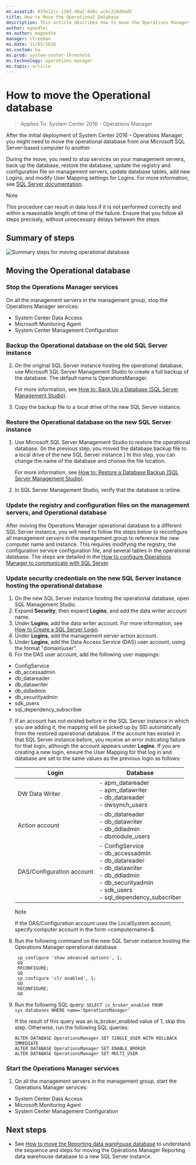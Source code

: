 ```yaml
---
ms.assetid: 033e12cc-1265-48a2-848c-acbc316d8ad5
title: How to Move the Operational Database
description: This article describes how to move the Operations Manager operational database to a different SQL Server instance after initial deployment.  
author: mgoedtel
ms.author: magoedte
manager: cfreeman
ms.date: 11/03/2016
ms.custom: na
ms.prod: system-center-threshold
ms.technology: operations-manager
ms.topic: article
---
```


# How to move the Operational database

>Applies To: System Center 2016 - Operations Manager

After the initial deployment of System Center 2016 – Operations Manager, you might need to move the operational database from one Microsoft SQL Server-based computer to another.

During the move, you need to stop services on your management servers, back up the database, restore the database, update the registry and configuration file on management servers, update database tables, add new Logins, and modify User Mapping settings for Logins. For more information, see [SQL Server documentation](https://msdn.microsoft.com/library/mt590198%28v=sql.1%29.aspx).

> [!NOTE]
> This procedure can result in data loss if it is not performed correctly and within a reasonable length of time of the failure. Ensure that you follow all steps precisely, without unnecessary delays between the steps.

## Summary of steps

![Summary steps for moving operational database](./media/manage-move-opsdb/om2016-move-operational-database-steps.png)<br> 

## Moving the Operational database

### Stop the Operations Manager services

On all the management servers in the management group, stop the Operations Manager services: 
  - System Center Data Access
  - Microsoft Monitoring Agent
  - System Center Management Configuration

### Backup the Operational database on the old SQL Server instance

2. On the original SQL Server instance hosting the operational database, use Microsoft SQL Server Management Studio to create a full backup of the database. The default name is OperationsManager.
  
    For more information, see [How to: Back Up a Database (SQL Server Management Studio)](https://technet.microsoft.com/library/ms187510.aspx).

3. Copy the backup file to a local drive of the new SQL Server instance.

### Restore the Operational database on the new SQL Server instance

1. Use Microsoft SQL Server Management Studio to restore the operational database. (In the previous step, you moved the database backup file to a local drive of the new SQL Server instance.) In this step, you can change the name of the database and choose the file location.
  
    For more information, see [How to: Restore a Database Backup (SQL Server Management Studio)](https://technet.microsoft.com/library/ms177429.aspx).

2. In SQL Server Management Studio, verify that the database is online.

### Update the registry and configuration files on the management servers, and Operational database

After moving the Operations Manager operational database to a different SQL Server instance, you will need to follow the steps below to reconfigure all management servers in the management group to reference the new computer name and instance.  This requires modifying the registry, the configuration service configuration file, and several tables in the operational database.  The steps are detailed in the [How to configure Operations Manager to communicate with SQL Server](manage-sqlserver-communication.md#how-to-configure-the-operations-manager-operational-database).

### Update security credentials on the new SQL Server instance hosting the operational database 

1.	On the new SQL Server instance hosting the operational database, open SQL Management Studio.  
2.	Expand **Security**, then expand **Logins**, and add the data writer account name. 
3.	Under **Logins**, add the data writer account. For more information, see [How to Create a SQL Server Login](https://technet.microsoft.com/library/aa337562.aspx).
4.	Under **Logins**, add the management server action account.  
5.	Under **Logins**, add the Data Access Service (DAS) user account, using the format "domain\user".
6.	For the DAS user account, add the following user mappings:
  -	ConfigService
  -	db_accessadmin
  -	db_datareader
  -	db_datawriter
  -	db_ddladmin
  -	db_securityadmin
  -	sdk_users
  -	sql_dependency_subscriber

7. If an account has not existed before in the SQL Server instance in which you are adding it, the mapping will be picked up by SID automatically from the restored operational  database. If the account has existed in that SQL Server instance before, you receive an error indicating failure for that login, although the account appears under **Logins**. If you are creating a new login, ensure the User Mapping for that log in and database are set to the same values as the previous login as follows:

    | Login | Database| 
    |-------|----------|
    | DW Data Writer | - apm_datareader<br>- apm_datawriter<br>- db_datareader<br>-  dwsynch_users|
    | Action account | - db_datareader<br>- db_datawriter<br>- db_ddladmin<br>- dbmodule_users|
    | DAS/Configuration account | - ConfigService<br>- db_accessadmin<br>- db_datareader<br>- db_datawriter<br>- db_ddladmin<br>- db_securityadmin<br>- sdk_users<br>- sql_dependency_subscriber|

    > [!NOTE] 
    > If the DAS/Configuration account uses the LocalSystem account, specify computer account in the form <domain>\<computername>$.

8. Run the following command on the new SQL Server instance hosting the Operations Manager operational database.  
   ```
    sp_configure 'show advanced options', 1;
    GO
    RECONFIGURE;
    GO
    sp_configure 'clr enabled', 1;
    GO
    RECONFIGURE;
    GO
   ```

9. Run the following SQL query:
   `SELECT is_broker_enabled FROM sys.databases WHERE name='OperationsManager'`

    If the result of this query was an is_broker_enabled value of 1, skip this step. Otherwise, run the following SQL queries:

    `ALTER DATABASE OperationsManager SET SINGLE_USER WITH ROLLBACK IMMEDIATE`  
    `ALTER DATABASE OperationsManager SET ENABLE_BROKER`  
    `ALTER DATABASE OperationsManager SET MULTI_USER`  

###  Start the Operations Manager services

1. On all the management servers in the management group, start the Operations Manager services: 
  - System Center Data Access
  - Microsoft Monitoring Agent
  - System Center Management Configuration
 
## Next steps

- See [How to move the Reporting data warehouse database](../om/manage/how-to-move-the-reporting-data-warehouse-database.md) to understand the sequence and steps for moving the Operations Manager Reporting data warehouse database to a new SQL Server instance.
